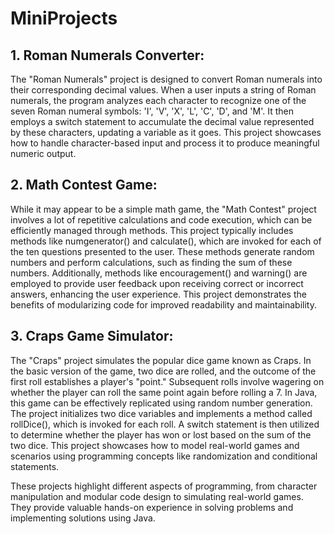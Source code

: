 # MiniProjects

## 1. Roman Numerals Converter:

The "Roman Numerals" project is designed to convert Roman numerals into their corresponding decimal values. When a user inputs a string of Roman numerals, the program analyzes each character to recognize one of the seven Roman numeral symbols: 'I', 'V', 'X', 'L', 'C', 'D', and 'M'. It then employs a switch statement to accumulate the decimal value represented by these characters, updating a variable as it goes. This project showcases how to handle character-based input and process it to produce meaningful numeric output.

## 2. Math Contest Game:

While it may appear to be a simple math game, the "Math Contest" project involves a lot of repetitive calculations and code execution, which can be efficiently managed through methods. This project typically includes methods like numgenerator() and calculate(), which are invoked for each of the ten questions presented to the user. These methods generate random numbers and perform calculations, such as finding the sum of these numbers. Additionally, methods like encouragement() and warning() are employed to provide user feedback upon receiving correct or incorrect answers, enhancing the user experience. This project demonstrates the benefits of modularizing code for improved readability and maintainability.

## 3. Craps Game Simulator:

The "Craps" project simulates the popular dice game known as Craps. In the basic version of the game, two dice are rolled, and the outcome of the first roll establishes a player's "point." Subsequent rolls involve wagering on whether the player can roll the same point again before rolling a 7. In Java, this game can be effectively replicated using random number generation. The project initializes two dice variables and implements a method called rollDice(), which is invoked for each roll. A switch statement is then utilized to determine whether the player has won or lost based on the sum of the two dice. This project showcases how to model real-world games and scenarios using programming concepts like randomization and conditional statements.

These projects highlight different aspects of programming, from character manipulation and modular code design to simulating real-world games. They provide valuable hands-on experience in solving problems and implementing solutions using Java.
 
 
 
 
 














